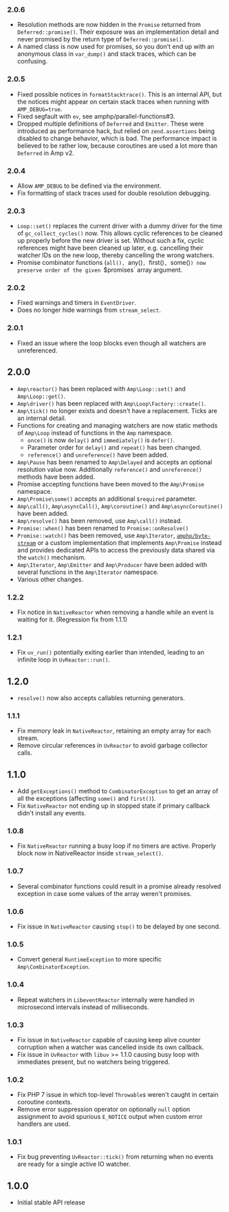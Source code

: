 ### 2.0.6

 - Resolution methods are now hidden in the `Promise` returned from `Deferred::promise()`. Their exposure was an implementation detail and never promised by the return type of `Deferred::promise()`.
 - A named class is now used for promises, so you don't end up with an anonymous class in `var_dump()` and stack traces, which can be confusing.

### 2.0.5

 - Fixed possible notices in `formatStacktrace()`. This is an internal API, but the notices might appear on certain stack traces when running with `AMP_DEBUG=true`.
 - Fixed segfault with `ev`, see amphp/parallel-functions#3.
 - Dropped multiple definitions of `Deferred` and `Emitter`. These were introduced as performance hack, but relied on `zend.assertions` being disabled to change behavior, which is bad. The performance impact is believed to be rather low, because coroutines are used a lot more than `Deferred` in Amp v2.

### 2.0.4

 - Allow `AMP_DEBUG` to be defined via the environment.
 - Fix formatting of stack traces used for double resolution debugging.

### 2.0.3

 - `Loop::set()` replaces the current driver with a dummy driver for the time of `gc_collect_cycles()` now. This allows cyclic references to be cleaned up properly before the new driver is set. Without such a fix, cyclic references might have been cleaned up later, e.g. cancelling their watcher IDs on the new loop, thereby cancelling the wrong watchers.
 - Promise combinator functions (`all(), `any()`, `first()`, `some()`) now preserve order of the given `$promises` array argument.

### 2.0.2

 - Fixed warnings and timers in `EventDriver`.
 - Does no longer hide warnings from `stream_select`.

### 2.0.1

 - Fixed an issue where the loop blocks even though all watchers are unreferenced.

2.0.0
-----

 * `Amp\reactor()` has been replaced with `Amp\Loop::set()` and `Amp\Loop::get()`.
 * `Amp\driver()` has been replaced with `Amp\Loop\Factory::create()`.
 * `Amp\tick()` no longer exists and doesn't have a replacement. Ticks are an internal detail.
 * Functions for creating and managing watchers are now static methods of `Amp\Loop` instead of functions in the `Amp` namespace.
   * `once()` is now `delay()` and `immediately()` is `defer()`.
   * Parameter order for `delay()` and `repeat()` has been changed.
   * `reference()` and `unreference()` have been added.
 * `Amp\Pause` has been renamed to `Amp\Delayed` and accepts an optional resolution value now. Additionally `reference()` and `unreference()` methods have been added.
 * Promise accepting functions have been moved to the `Amp\Promise` namespace.
 * `Amp\Promise\some()` accepts an additional `$required` parameter.
 * `Amp\call()`, `Amp\asyncCall()`, `Amp\coroutine()` and `Amp\asyncCoroutine()` have been added.
 * `Amp\resolve()` has been removed, use `Amp\call()` instead.
 * `Promise::when()` has been renamed to `Promise::onResolve()`
 * `Promise::watch()` has been removed, use `Amp\Iterator`, [`amphp/byte-stream`](https://github.com/amphp/byte-stream) or a custom implementation that implements `Amp\Promise` instead and provides dedicated APIs to access the previously data shared via the `watch()` mechanism.
 * `Amp\Iterator`, `Amp\Emitter` and `Amp\Producer` have been added with several functions in the `Amp\Iterator` namespace.
 * Various other changes.

### 1.2.2

- Fix notice in `NativeReactor` when removing a handle while
  an event is waiting for it. (Regression fix from 1.1.1)

### 1.2.1

- Fix `uv_run()` potentially exiting earlier than intended,
  leading to an infinite loop in `UvReactor::run()`.

1.2.0
-----

- `resolve()` now also accepts callables returning generators.

### 1.1.1

- Fix memory leak in `NativeReactor`, retaining an empty array
  for each stream.
- Remove circular references in `UvReactor` to avoid garbage
  collector calls.

1.1.0
-----

- Add `getExceptions()` method to `CombinatorException` to get an
  array of all the exceptions (affecting `some()` and `first()`).
- Fix `NativeReactor` not ending up in stopped state if primary
  callback didn't install any events.

### 1.0.8

- Fix `NativeReactor` running a busy loop if no timers are active.
  Properly block now in NativeReactor inside `stream_select()`.

### 1.0.7

- Several combinator functions could result in a promise already
  resolved exception in case some values of the array weren't
  promises.

### 1.0.6

- Fix issue in `NativeReactor` causing `stop()` to be delayed by
  one second.

### 1.0.5

- Convert general `RuntimeException` to more specific
  `Amp\CombinatorException`.

### 1.0.4

- Repeat watchers in `LibeventReactor` internally were handled in
  microsecond intervals instead of milliseconds.

### 1.0.3

- Fix issue in `NativeReactor` capable of causing keep alive
  counter corruption when a watcher was cancelled inside its
  own callback.
- Fix issue in `UvReactor` with `libuv` >= 1.1.0 causing busy loop
  with immediates present, but no watchers being triggered.

### 1.0.2

- Fix PHP 7 issue in which top-level `Throwable`s weren't caught
  in certain coroutine contexts.
- Remove error suppression operator on optionally `null` option
  assignment to avoid spurious `E_NOTICE` output when custom
  error handlers are used.

### 1.0.1

- Fix bug preventing `UvReactor::tick()` from returning when no
  events are ready for a single active IO watcher.

1.0.0
-----

- Initial stable API release
